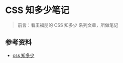 # CSS 知多少笔记

> 前言：看王福朋的 CSS 知多少 系列文章，所做笔记

## 参考资料

-   [css 知多少](https://www.cnblogs.com/wangfupeng1988/p/4325007.html)
